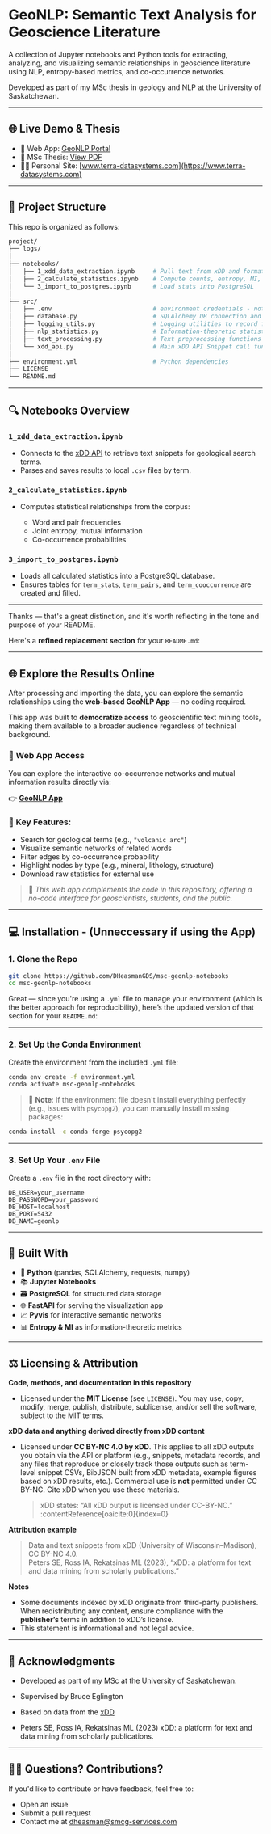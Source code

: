 # GeoNLP: Semantic Text Analysis for Geoscience Literature

A collection of Jupyter notebooks and Python tools for extracting, analyzing, and visualizing semantic relationships in geoscience literature using NLP, entropy-based metrics, and co-occurrence networks.

Developed as part of my MSc thesis in geology and NLP at the University of Saskatchewan.

---

## 🌐 Live Demo & Thesis

- 🔗 Web App: [GeoNLP Portal](https://geo-nlp-portal.onrender.com/)
- 📄 MSc Thesis: [View PDF](https://www.terra-datasystems.com/msc-thesis.pdf)
- 👨‍💻 Personal Site: [www.terra-datasystems.com](https://www.terra-datasystems.com)

---

## 📁 Project Structure

This repo is organized as follows:

```bash
project/
├── logs/
│
├── notebooks/
│   ├── 1_xdd_data_extraction.ipynb     # Pull text from xDD and format snippets
│   ├── 2_calculate_statistics.ipynb    # Compute counts, entropy, MI, co-occurrence
│   └── 3_import_to_postgres.ipynb      # Load stats into PostgreSQL
│
├── src/
│   ├── .env							# environment credentials - not shared, need to supplier your own
│   ├── database.py                     # SQLAlchemy DB connection and helpers
│   ├── logging_utils.py                # Logging utilities to record function processing results
│   ├── nlp_statistics.py               # Information-theoretic statistics calculations
│   ├── text_processing.py              # Text preprocessing functions
│   └── xdd_api.py		                # Main xDD API Snippet call functions and helper functions
│
├── environment.yml                     # Python dependencies
├── LICENSE
└── README.md
````

---

## 🔍 Notebooks Overview

### `1_xdd_data_extraction.ipynb`

* Connects to the [xDD API](https://xDD.wisc.edu/) to retrieve text snippets for geological search terms.
* Parses and saves results to local `.csv` files by term.

### `2_calculate_statistics.ipynb`

* Computes statistical relationships from the corpus:

  * Word and pair frequencies
  * Joint entropy, mutual information
  * Co-occurrence probabilities

### `3_import_to_postgres.ipynb`

* Loads all calculated statistics into a PostgreSQL database.
* Ensures tables for `term_stats`, `term_pairs`, and `term_cooccurrence` are created and filled.

---

Thanks — that's a great distinction, and it's worth reflecting in the tone and purpose of your README.

Here's a **refined replacement section** for your `README.md`:

---

## 🌐 Explore the Results Online

After processing and importing the data, you can explore the semantic relationships using the **web-based GeoNLP App** — no coding required.

This app was built to **democratize access** to geoscientific text mining tools, making them available to a broader audience regardless of technical background.

### 🔗 Web App Access

You can explore the interactive co-occurrence networks and mutual information results directly via:

👉 **[GeoNLP App](https://geo-nlp-portal.onrender.com/)**

### 🧭 Key Features:

* Search for geological terms (e.g., `"volcanic arc"`)
* Visualize semantic networks of related words
* Filter edges by co-occurrence probability
* Highlight nodes by type (e.g., mineral, lithology, structure)
* Download raw statistics for external use

> 🧪 *This web app complements the code in this repository, offering a no-code interface for geoscientists, students, and the public.*

---

## 💻 Installation - (Unneccessary if using the App)

### 1. Clone the Repo

```bash
git clone https://github.com/DHeasmanGDS/msc-geonlp-notebooks
cd msc-geonlp-notebooks
```

Great — since you're using a `.yml` file to manage your environment (which is the better approach for reproducibility), here’s the updated version of that section for your `README.md`:

---

### 2. Set Up the Conda Environment

Create the environment from the included `.yml` file:

```bash
conda env create -f environment.yml
conda activate msc-geonlp-notebooks
```

> 📝 **Note**: If the environment file doesn't install everything perfectly (e.g., issues with `psycopg2`), you can manually install missing packages:

```bash
conda install -c conda-forge psycopg2
```

---

### 3. Set Up Your `.env` File

Create a `.env` file in the root directory with:

```
DB_USER=your_username
DB_PASSWORD=your_password
DB_HOST=localhost
DB_PORT=5432
DB_NAME=geonlp
```

---

## 🧠 Built With

* 🐍 **Python** (pandas, SQLAlchemy, requests, numpy)
* 📚 **Jupyter Notebooks**
* 🗃️ **PostgreSQL** for structured data storage
* 🌐 **FastAPI** for serving the visualization app
* 📈 **Pyvis** for interactive semantic networks
* 📊 **Entropy & MI** as information-theoretic metrics

---

## ⚖️ Licensing & Attribution

**Code, methods, and documentation in this repository**
- Licensed under the **MIT License** (see `LICENSE`). You may use, copy, modify, merge, publish, distribute, sublicense, and/or sell the software, subject to the MIT terms.

**xDD data and anything derived directly from xDD content**
- Licensed under **CC BY-NC 4.0** **by xDD**. This applies to all xDD outputs you obtain via the API or platform (e.g., snippets, metadata records, and any files that reproduce or closely track those outputs such as term-level snippet CSVs, BibJSON built from xDD metadata, example figures based on xDD results, etc.). Commercial use is **not** permitted under CC BY-NC. Cite xDD when you use these materials.  
  > xDD states: “All xDD output is licensed under CC-BY-NC.” :contentReference[oaicite:0]{index=0}

**Attribution example**
> Data and text snippets from xDD (University of Wisconsin–Madison), CC BY-NC 4.0.  
> Peters SE, Ross IA, Rekatsinas ML (2023), “xDD: a platform for text and data mining from scholarly publications.”

**Notes**
- Some documents indexed by xDD originate from third-party publishers. When redistributing any content, ensure compliance with the **publisher’s** terms in addition to xDD’s license.  
- This statement is informational and not legal advice.


---

## 👋 Acknowledgments

* Developed as part of my MSc at the University of Saskatchewan.
* Supervised by Bruce Eglington
* Based on data from the [xDD](https://geodeepdive.org/)

* Peters SE, Ross IA, Rekatsinas ML (2023) xDD: a platform for text and data mining from scholarly publications.

---

## 🙋‍♀️ Questions? Contributions?

If you'd like to contribute or have feedback, feel free to:

* Open an issue
* Submit a pull request
* Contact me at [dheasman@smcg-services.com](mailto:dheasman@smcg-services.com)
